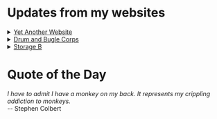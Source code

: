 # Updates from my websites

<details><summary> <a href="https://www.amon-hen.com">Yet Another Website</a> </summary>

* <a href="https://www.amon-hen.com/music/34662">Television Love</a>
* <a href="https://www.amon-hen.com/computing/internet/www/435">Quote of the Day</a>
* <a href="https://www.amon-hen.com/humor/34705">The Mads – Tom Thumb in King Arthur’s Court</a>
* <a href="https://www.amon-hen.com/food/34582">Mmmm, Removed Benefits</a>
* <a href="https://www.amon-hen.com/television/8852">MST3K 0210 – King Dinosaur</a>
* <a href="https://www.amon-hen.com/politics/34734">The Baileys</a>
* <a href="https://www.amon-hen.com/politics/34703">Last Week Tonight – S2 E25: Televangelism & New Zealand’s Flag</a>
* <a href="https://www.amon-hen.com/television/32649">MST3K Short 1312 – Better Breakfast, U.S.A.</a>
* <a href="https://www.amon-hen.com/books/297">Reading: Vacuum Diagrams</a>
* <a href="https://www.amon-hen.com/movies/34575">O.K. Connery (1967)</a>
</details>

<details><summary> <a href="https://www.drum-corps.net">Drum and Bugle Corps</a> </summary>

* <a href="https://www.drum-corps.net/news/4047">Drum Corps World – September 2025</a>
* <a href="https://www.drum-corps.net/news/4039">Bruno Zuccala, who helped shape generations in drum corps, dies at 68</a>
* <a href="https://www.drum-corps.net/news/4034">Drum Corps World – August 18, 2025</a>
* <a href="https://www.drum-corps.net/history/3371">August 12, 2022</a>
* <a href="https://www.drum-corps.net/scores/dci/4027">2025 DCI World Championship Finals</a>
* <a href="https://www.drum-corps.net/news/4024">2025 SoundSport International Music & Food Festival</a>
* <a href="https://www.drum-corps.net/scores/dci/4021">2025 DCI All-Age World Championship</a>
* <a href="https://www.drum-corps.net/history/4017">Spirit of Atlanta 50th Anniversary Alumni Corps (2025)</a>
* <a href="https://www.drum-corps.net/scores/dci/4014">2025 DCI World Championship Semifinals</a>
* <a href="https://www.drum-corps.net/scores/dci/4010">2025 DCI All-Age Class Championships</a>
</details>

<details><summary> <a href="https://www.storage-b.com">Storage B</a> </summary>

* <a href="https://www.storage-b.com/ai/1105">Not Even Close</a>
* <a href="https://www.storage-b.com/math-numerical-analysis/1081">Crummy Code from Copilot</a>
* <a href="https://www.storage-b.com/humor/1067">Meeting Driven Development</a>
* <a href="https://www.storage-b.com/c/1057">CLion Is Now Free for Non-Commercial Use</a>
* <a href="https://www.storage-b.com/humor/1052">Programmers Then and Now</a>
* <a href="https://www.storage-b.com/c/1050">Strategies for Developing Safety-Critical Software in C++</a>
* <a href="https://www.storage-b.com/ai/1048">What trillion-dollar problem is AI trying to solve?</a>
* <a href="https://www.storage-b.com/math-numerical-analysis/1036">Hypot</a>
* <a href="https://www.storage-b.com/c/1015">Uploading Consciousness</a>
* <a href="https://www.storage-b.com/humor/1003">SCRUM: An Honest Ad</a>
</details>

# Quote of the Day
<p><em>I have to admit I have a monkey on my back. It represents my crippling addiction to monkeys.</em><br /> -- Stephen Colbert</p>